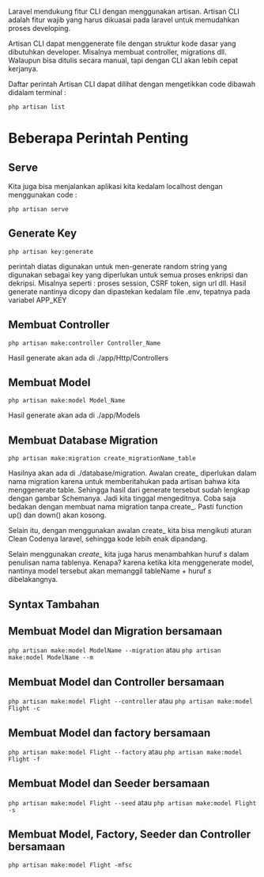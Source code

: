 Laravel mendukung fitur CLI dengan menggunakan artisan. Artisan CLI adalah fitur wajib yang harus dikuasai pada laravel untuk memudahkan proses developing.

Artisan CLI dapat menggenerate file dengan struktur kode dasar yang dibutuhkan developer. Misalnya membuat controller, migrations dll. Walaupun bisa ditulis secara manual, tapi dengan CLI akan lebih cepat kerjanya.

Daftar perintah Artisan CLI dapat dilihat dengan mengetikkan code dibawah didalam terminal :

`php artisan list`

# Beberapa Perintah Penting

## Serve

Kita juga bisa menjalankan aplikasi kita kedalam localhost dengan menggunakan code :

`php artisan serve`

## Generate Key

`php artisan key:generate`

perintah diatas digunakan untuk men-generate random string yang digunakan sebagai key yang diperlukan untuk semua proses enkripsi dan dekripsi. Misalnya seperti : proses session, CSRF token, sign url dll. Hasil generate nantinya dicopy dan dipastekan kedalam file .env, tepatnya pada variabel APP_KEY

## Membuat Controller

`php artisan make:controller Controller_Name` 

Hasil generate akan ada di ./app/Http/Controllers

## Membuat Model

`php artisan make:model Model_Name`

Hasil generate akan ada di ./app/Models

## Membuat Database Migration

`php artisan make:migration create_migrationName_table`

Hasilnya akan ada di ./database/migration. Awalan create_ diperlukan dalam nama migration karena untuk memberitahukan pada artisan bahwa kita menggenerate table. Sehingga hasil dari generate tersebut sudah lengkap dengan gambar Schemanya. Jadi kita tinggal mengeditnya. Coba saja bedakan dengan membuat nama migration tanpa create_. Pasti function up() dan down() akan kosong.

Selain itu, dengan menggunakan awalan create_ kita bisa mengikuti aturan Clean Codenya laravel, sehingga kode lebih enak dipandang.

Selain menggunakan *create_* kita juga harus menambahkan huruf *s* dalam penulisan nama tablenya. Kenapa? karena ketika kita menggenerate model, nantinya model tersebut akan memanggil tableName + huruf *s* dibelakangnya.

## Syntax Tambahan

## Membuat Model dan Migration bersamaan

`php artisan make:model ModelName --migration` atau `php artisan make:model ModelName --m`

## Membuat Model dan Controller bersamaan

`php artisan make:model Flight --controller` atau `php artisan make:model Flight -c`

## Membuat Model dan factory bersamaan

`php artisan make:model Flight --factory` atau `php artisan make:model Flight -f`

## Membuat Model dan Seeder bersamaan

`php artisan make:model Flight --seed` atau `php artisan make:model Flight -s`

## Membuat Model, Factory, Seeder dan Controller bersamaan

`php artisan make:model Flight -mfsc`